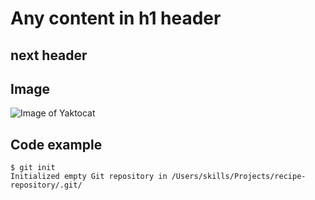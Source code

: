 # Any content in h1 header
## next header

## Image
![Image of Yaktocat](https://octodex.github.com/images/yaktocat.png)

## Code example
```
$ git init
Initialized empty Git repository in /Users/skills/Projects/recipe-repository/.git/
```
